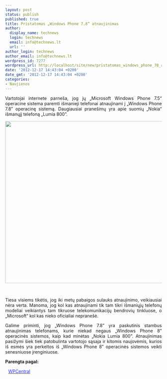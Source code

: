 ```yaml
---
layout: post
status: publish
published: true
title: Pristatomas „Windows Phone 7.8” atnaujinimas
author:
  display_name: technews
  login: technews
  email: info@technews.lt
  url: ''
author_login: technews
author_email: info@technews.lt
wordpress_id: 7277
wordpress_url: http://localhost/site/new/pristatomas_windows_phone_78_atnaujinimas/
date: '2012-12-17 14:43:04 +0200'
date_gmt: '2012-12-17 14:43:04 +0200'
categories:
- Naujienos
---
```

<p style="text-align:justify">Vartotojai internete parneša, jog jų „Microsoft Windows Phone 7.5“ operacine sistema paremti išmanieji telefonai atnaujinami į „Windows Phone 7.8” operacinę sistemą. Daugiausiai pranešimų yra apie suomių „Nokia“ išmanųjį telefoną „Lumia 800”.</p>
<p style="text-align:center"> <a target="blank" href="http://www.technologijos.lt/upload/image/n/technologijos/gsm/S-30130/winphone.jpg"><img alt="" src="http://www.technologijos.lt/upload/image/n/technologijos/gsm/S-30130/1-winphone.jpg" style="width: 520px;" /></a></p>
<div style="text-align:center"> <strong></strong><br/><em></em></div>
<div style="text-align:justify"><!--[if gte mso 9]><![endif]--><!--[if gte mso 9]><xml></p>
<p>  Normal<br />
  0</p>
<p>  false<br />
  false<br />
  false</p>
<p>  EN-US<br />
  X-NONE<br />
  X-NONE</p>
<p></xml><![endif]--><!--[if gte mso 9]><![endif]--><!--[if gte mso 10]></p>
<style>
 /* Style Definitions */<br />
 table.MsoNormalTable<br />
	{mso-style-name:"Table Normal";<br />
	mso-style-parent:"";<br />
	line-height:115%;<br />
	font-size:11.0pt;"Calibri","sans-serif";<br />
	mso-fareast-"Times New Roman";<br />
	mso-bidi-"Times New Roman";}<br />
</style>
<p><![endif]--></p>
<p><span>Tiesa visiems tikėtis, jog iki metų pabaigos sulauks atnaujinimo, veikiausiai nėra verta. Manoma, jog kol kas atnaujinami tik tam tikri išmaniųjų telefonų modeliai veikiantys tam tikruose telekomunikacijų bendrovių tinkluose, o &bdquo;Microsoft&ldquo; kol kas nieko oficialiai nepranešė.</span></p>
<p><span>Galime priminti, jog &bdquo;Windows Phone 7.8&rdquo; yra paskutinis stambus atnaujinimas telefonams, kurie niekad negaus &bdquo;Windows Phone 8&rdquo; operacinės sistemos, kaip kad minėtas &bdquo;Nokia Lumia 800&rdquo;. Atnaujinimas pasižymi šiek tiek patobulinta vartotojo sąsaja ir kitomis naujovėmis, kurios iš esmės yra perkeltos iš &bdquo;Windows Phone 8&rdquo; operacinės sistemos veikti senesniuose įrenginiuose.</span></p>
</div>
<p><strong>Parengta pagal:</strong></p>
<p style="margin:0px 0px 0px 10px"><a target="blank" href="http://www.wpcentral.com/microsoft-starts-rolling-out-windows-phone-78-update"><span style="color:#2E2EFE">WPCentral</span></a></p>
